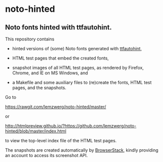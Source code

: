 # noto-hinted

## Noto fonts hinted with ttfautohint.

This repository contains

  * hinted versions of (some) Noto fonts generated with
    [ttfautohint](http://freetype.org/ttfautohint),

  * HTML test pages that embed the created fonts,

  * snapshot images of all HTML test pages, as rendered by Firefox, Chrome,
    and IE on MS Windows, and

  * a Makefile and some auxiliary files to (re)create the fonts, HTML
    test pages, and the snapshots.

Go to

  https://rawgit.com/lemzwerg/noto-hinted/master/

or

  http://htmlpreview.github.io/?https://github.com/lemzwerg/noto-hinted/blob/master/index.html

to view the top-level index file of the HTML test pages.

The snapshots are created automatically by
[BrowserStack](http://browserstack.com), kindly providing an account to
access its screenshot API.
